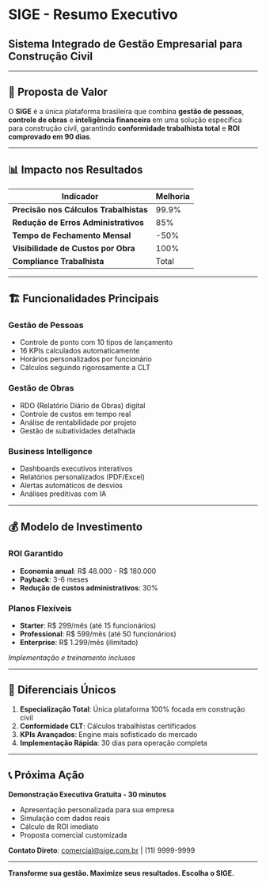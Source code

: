 # SIGE - Resumo Executivo
## Sistema Integrado de Gestão Empresarial para Construção Civil

---

## 🎯 **Proposta de Valor**

O **SIGE** é a única plataforma brasileira que combina **gestão de pessoas**, **controle de obras** e **inteligência financeira** em uma solução específica para construção civil, garantindo **conformidade trabalhista total** e **ROI comprovado em 90 dias**.

---

## 📊 **Impacto nos Resultados**

| Indicador | Melhoria |
|-----------|----------|
| **Precisão nos Cálculos Trabalhistas** | 99.9% |
| **Redução de Erros Administrativos** | 85% |
| **Tempo de Fechamento Mensal** | -50% |
| **Visibilidade de Custos por Obra** | 100% |
| **Compliance Trabalhista** | Total |

---

## 🏗️ **Funcionalidades Principais**

### **Gestão de Pessoas**
- Controle de ponto com 10 tipos de lançamento
- 16 KPIs calculados automaticamente
- Horários personalizados por funcionário
- Cálculos seguindo rigorosamente a CLT

### **Gestão de Obras**
- RDO (Relatório Diário de Obras) digital
- Controle de custos em tempo real
- Análise de rentabilidade por projeto
- Gestão de subatividades detalhada

### **Business Intelligence**
- Dashboards executivos interativos
- Relatórios personalizados (PDF/Excel)
- Alertas automáticos de desvios
- Análises preditivas com IA

---

## 💰 **Modelo de Investimento**

### **ROI Garantido**
- **Economia anual**: R$ 48.000 - R$ 180.000
- **Payback**: 3-6 meses
- **Redução de custos administrativos**: 30%

### **Planos Flexíveis**
- **Starter**: R$ 299/mês (até 15 funcionários)
- **Professional**: R$ 599/mês (até 50 funcionários)  
- **Enterprise**: R$ 1.299/mês (ilimitado)

*Implementação e treinamento inclusos*

---

## 🎯 **Diferenciais Únicos**

1. **Especialização Total**: Única plataforma 100% focada em construção civil
2. **Conformidade CLT**: Cálculos trabalhistas certificados
3. **KPIs Avançados**: Engine mais sofisticado do mercado
4. **Implementação Rápida**: 30 dias para operação completa

---

## 📞 **Próxima Ação**

**Demonstração Executiva Gratuita - 30 minutos**
- Apresentação personalizada para sua empresa
- Simulação com dados reais
- Cálculo de ROI imediato
- Proposta comercial customizada

**Contato Direto**: comercial@sige.com.br | (11) 9999-9999

---

**Transforme sua gestão. Maximize seus resultados. Escolha o SIGE.**